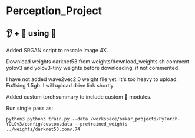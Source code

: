 # Perception_Project

## :ear: + :eyes: using :hugs:

Added SRGAN script to rescale image 4X.

Download weights darknet53 from weights/download_weights.sh
comment yolov3 and yolov3-tiny weights before downloading, if not commented.

I have not added wave2vec2.0 weight file yet. It's too heavy to upload. Fu#king 1.5gb. I will upload drive link shortly.

Added custom torchsummary to include custom :hugs: modules.

Run single pass as:

`python3 python3 train.py --data /workspace/omkar_projects/PyTorch-YOLOv3/config/custom.data --pretrained_weights ../weights/darknet53.conv.74`

